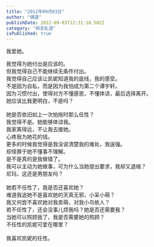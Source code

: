 ```yaml
---
title: "2012年09月03日"
author: "偶遇"
publishDate: 2012-09-03T12:31:18.502Z
category: "胡言乱语"
isPublished: true
---
```


我爱她。<wbr><div>我觉得为她付出是应该的。</div><div>但我觉得自己不能继续无条件付出。</div><div>我觉得自己应该让凯妮知道我的底线，我的感受。</div><div>不是因为自私，而是因为我怕成为第二个谭宇轩。</div><div>因为习惯付出，使得对方不懂感恩，不懂体谅，最后选择离开。</div><div>她应该比我更明白，不是吗？</div><div><br></div><div>她是否依旧如上一次拍拖时那么任性？</div><div>我觉得不是。她能够体谅我。</div><div>我家离得远，不让我去接她。</div><div>心疼我为她花的钱。</div><div>更多的时候我觉得是我没说清楚我的难处，我逞强。</div><div>却怪罪于她不懂事不理解。</div><div>是不是真的是我做错了。</div><div>我可以主动为她做事，可为什么当她提出要求，我却又退缩？</div><div>尼玛，这还是男朋友吗？</div><div><br></div><div>她若不任性了，我是否还喜欢她？</div><div>难道我追她不是喜欢她的天真无邪，小呆小萌？</div><div>我又何尝不喜欢她对我卖萌，对我小鸟依人？</div><div>若不任性了，还会没事儿烦我吗？她是否还需要我？</div><div>当她可以照顾我了，我是否需要她的照顾？</div><div>不任性的凯妮可爱在哪里？</div><div><br></div><div>我喜欢凯妮的任性。</div>